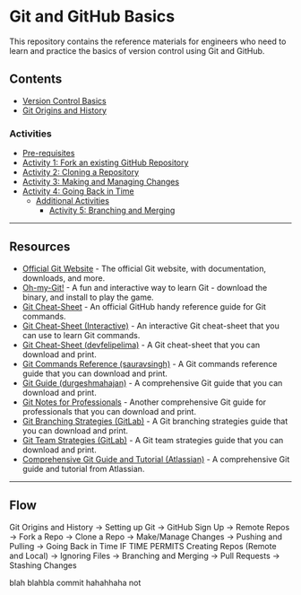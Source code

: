 # Git and GitHub Basics

This repository contains the reference materials for engineers who need to learn and practice the basics of version control using Git and GitHub.

## Contents

- [Version Control Basics](version-control-basics.md)
- [Git Origins and History](git-origins-history.md)

### Activities

- [Pre-requisites](activities.md#pre-requisites)
- [Activity 1: Fork an existing GitHub Repository](activities.md#activity-1-fork-an-existing-github-repository)
- [Activity 2: Cloning a Repository](activities.md#activity-2-cloning-a-repository)
- [Activity 3: Making and Managing Changes](activities.md#activity-3-making-and-managing-changes)
- [Activity 4: Going Back in Time](activities.md#activity-4-going-back-in-time)
  - [Additional Activities](activities.md#additional-activities)
    - [Activity 5: Branching and Merging](activities.md#activity-5-branching-and-merging)

---

## Resources

- [Official Git Website](https://git-scm.com/) - The official Git website, with documentation, downloads, and more.
- [Oh-my-Git!](https://ohmygit.org/) - A fun and interactive way to learn Git - download the binary, and install to play the game.
- [Git Cheat-Sheet](https://education.github.com/git-cheat-sheet-education.pdf) - An official GitHub handy reference guide for Git commands.
- [Git Cheat-Sheet (Interactive)](https://ndpsoftware.com/git-cheatsheet.html) - An interactive Git cheat-sheet that you can use to learn Git commands.
- [Git Cheat-Sheet (devfelipelima)](./resources/git-cheatsheet-devfelipelima.pdf) - A Git cheat-sheet that you can download and print.
- [Git Commands Reference (sauravsingh)](./resources/git-commands-reference-sauravsingh.pdf) - A Git commands reference guide that you can download and print.
- [Git Guide (durgeshmahajan)](./resources/git-guide-durgeshmahajan.pdf) - A comprehensive Git guide that you can download and print.
- [Git Notes for Professionals](./resources/git-notes-for-professionals.pdf) - Another comprehensive Git guide for professionals that you can download and print.
- [Git Branching Strategies (GitLab)](./resources/git-branching-strategies.pdf) - A Git branching strategies guide that you can download and print.
- [Git Team Strategies (GitLab)](./resources/git-team-strategies.pdf) - A Git team strategies guide that you can download and print.
- [Comprehensive Git Guide and Tutorial (Atlassian)](https://www.atlassian.com/git) - A comprehensive Git guide and tutorial from Atlassian.

---

## Flow

Git Origins and History -> Setting up Git -> GitHub Sign Up -> Remote Repos -> Fork a Repo -> Clone a Repo -> Make/Manage Changes -> Pushing and Pulling -> Going Back in Time
IF TIME PERMITS Creating Repos (Remote and Local) -> Ignoring Files -> Branching and Merging -> Pull Requests -> Stashing Changes

blah blahbla commit hahahhaha
not

